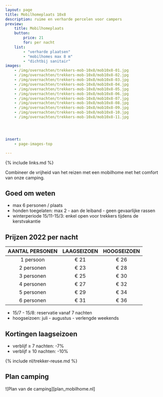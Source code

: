 ```yaml
---
layout: page
title: Mobilhomeplaats 10x8
description: ruime en verharde percelen voor campers
preview:
    title: Mobilhomeplaats
    button:
        price: 21
        for: per nacht
    list:
        - "verharde plaatsen"
        - "mobilhomes max 8 m"
        - "dichtbij sanitair"
images:
    - /img/overnachten/trekkers-mob-10x8/mob10x8-01.jpg
    - /img/overnachten/trekkers-mob-10x8/mob10x8-02.jpg
    - /img/overnachten/trekkers-mob-10x8/mob10x8-03.jpg
    - /img/overnachten/trekkers-mob-10x8/mob10x8-04.jpg
    - /img/overnachten/trekkers-mob-10x8/mob10x8-05.jpg
    - /img/overnachten/trekkers-mob-10x8/mob10x8-06.jpg
    - /img/overnachten/trekkers-mob-10x8/mob10x8-07.jpg
    - /img/overnachten/trekkers-mob-10x8/mob10x8-08.jpg
    - /img/overnachten/trekkers-mob-10x8/mob10x8-09.jpg
    - /img/overnachten/trekkers-mob-10x8/mob10x8-10.jpg
    - /img/overnachten/trekkers-mob-10x8/mob10x8-11.jpg




insert:
    - page-images-top

---
```

{% include links.md %}

Combineer de vrijheid van het reizen met een mobilhome met het comfort van onze camping.

## Goed om weten

- max 6 personen / plaats
- honden toegelaten: max 2 - aan de leiband - geen gevaarlijke rassen
- winterperiode 15/11-15/3: enkel open voor trekkers tijdens de kerstvakantie

## Prijzen 2022 per nacht

AANTAL PERSONEN | LAAGSEIZOEN | HOOGSEIZOEN      
:-------------:|:-----------:|:-----------:|
1 persoon      |€ 21         |€ 26    
2 personen     |€ 23         |€ 28          
3 personen     |€ 25         |€ 30
4 personen     |€ 27         |€ 32    
5 personen     |€ 29         |€ 34
6 personen     |€ 31         |€ 36

* 15/7 - 15/8: reservatie vanaf 7 nachten
* hoogseizoen: juli - augustus - verlengde weekends

## Kortingen laagseizoen

- verblijf ≥ 7 nachten: -7%
- verblijf ≥ 10 nachten: -10%

{% include nl/trekker-reuse.md %}




## Plan camping

![Plan van de camping][plan_mobilhome.nl]
